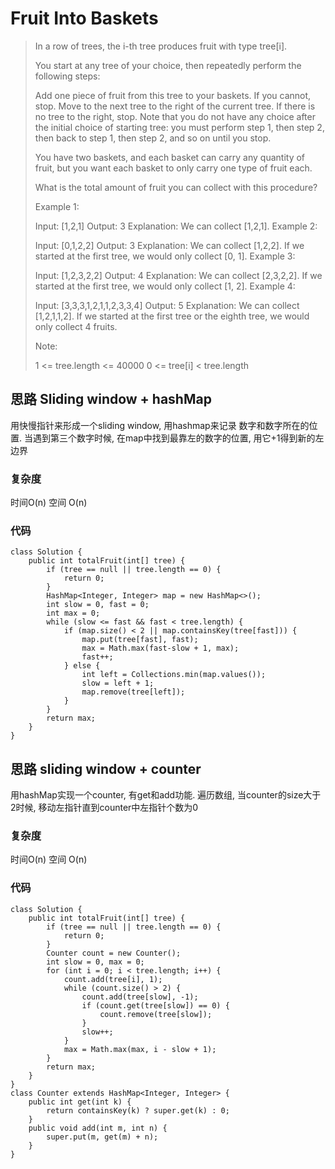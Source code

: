 # Fruit Into Baskets
> In a row of trees, the i-th tree produces fruit with type tree[i].
> 
> You start at any tree of your choice, then repeatedly perform the following steps:
> 
> Add one piece of fruit from this tree to your baskets.  If you cannot, stop.
> Move to the next tree to the right of the current tree.  If there is no tree to the right, stop.
> Note that you do not have any choice after the initial choice of starting tree: you must perform step 1, then step 2, then back to step 1, then step 2, and so on until you stop.
> 
> You have two baskets, and each basket can carry any quantity of fruit, but you want each basket to only carry one type of fruit each.
> 
> What is the total amount of fruit you can collect with this procedure?
> 
>  
> 
> Example 1:
> 
> Input: [1,2,1]
> Output: 3
> Explanation: We can collect [1,2,1].
> Example 2:
> 
> Input: [0,1,2,2]
> Output: 3
> Explanation: We can collect [1,2,2].
> If we started at the first tree, we would only collect [0, 1].
> Example 3:
> 
> Input: [1,2,3,2,2]
> Output: 4
> Explanation: We can collect [2,3,2,2].
> If we started at the first tree, we would only collect [1, 2].
> Example 4:
> 
> Input: [3,3,3,1,2,1,1,2,3,3,4]
> Output: 5
> Explanation: We can collect [1,2,1,1,2].
> If we started at the first tree or the eighth tree, we would only collect 4 fruits.
>  
> 
> Note:
> 
> 1 <= tree.length <= 40000
> 0 <= tree[i] < tree.length

## 思路 Sliding window + hashMap
用快慢指针来形成一个sliding window, 用hashmap来记录 数字和数字所在的位置.
当遇到第三个数字时候, 在map中找到最靠左的数字的位置, 用它+1得到新的左边界
### 复杂度
时间O(n) 空间 O(n)
### 代码
```
class Solution {
    public int totalFruit(int[] tree) {
        if (tree == null || tree.length == 0) {
            return 0;
        }
        HashMap<Integer, Integer> map = new HashMap<>();
        int slow = 0, fast = 0;
        int max = 0;
        while (slow <= fast && fast < tree.length) {
            if (map.size() < 2 || map.containsKey(tree[fast])) {
                map.put(tree[fast], fast);
                max = Math.max(fast-slow + 1, max);
                fast++;
            } else {
                int left = Collections.min(map.values());
                slow = left + 1;
                map.remove(tree[left]);
            }
        }
        return max;
    }
}

```

## 思路 sliding window + counter
用hashMap实现一个counter, 有get和add功能.
遍历数组, 当counter的size大于2时候, 移动左指针直到counter中左指针个数为0
### 复杂度
时间O(n) 空间 O(n)
### 代码
```
class Solution {
    public int totalFruit(int[] tree) {
        if (tree == null || tree.length == 0) {
            return 0;
        }
        Counter count = new Counter();
        int slow = 0, max = 0;
        for (int i = 0; i < tree.length; i++) {
            count.add(tree[i], 1);
            while (count.size() > 2) {
                count.add(tree[slow], -1);
                if (count.get(tree[slow]) == 0) {
                    count.remove(tree[slow]);
                }
                slow++;
            }
            max = Math.max(max, i - slow + 1);
        }
        return max;
    }
}
class Counter extends HashMap<Integer, Integer> {
    public int get(int k) {
        return containsKey(k) ? super.get(k) : 0;
    }
    public void add(int m, int n) {
        super.put(m, get(m) + n);
    }
}

```
